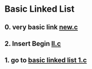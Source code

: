 # Basic Linked List 
## 0.  very basic link [new.c](./new.c) 
## 2.  Insert Begin [ll.c](./ll.c) 
## 1.  go to [basic linked list 1.c](./sup/1.c)
